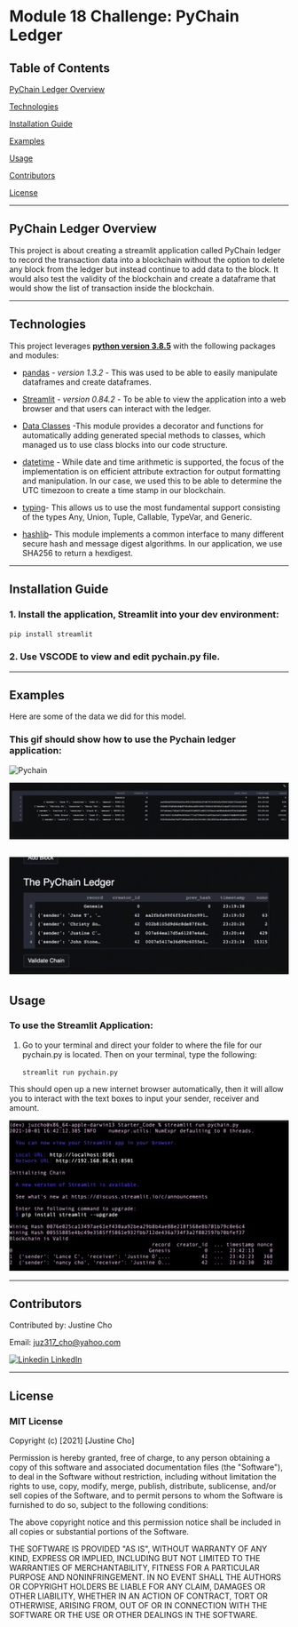 # Module 18 Challenge: PyChain Ledger

## Table of Contents

[PyChain Ledger Overview]()

[Technologies]()

[Installation Guide]()

[Examples]()

[Usage]()

[Contributors]()

[License]()

---

## PyChain Ledger Overview

This project is about creating a streamlit application called PyChain ledger to record the transaction data into a blockchain without the option to delete any block from the ledger but instead continue to add data to the block. It would also test the validity of the blockchain and create a dataframe that would show the list of transaction inside the blockchain. 

---

## Technologies

This project leverages **[python version 3.8.5](https://www.python.org/downloads/)** with the following packages and modules:

* [pandas](https://pandas.pydata.org/docs/) - *version 1.3.2* - This was used to be able to easily manipulate dataframes and create dataframes.

* [Streamlit](https://streamlit.io/) - *version 0.84.2* - To be able to view the application into a web browser and that users can interact with the ledger.

* [Data Classes](https://docs.python.org/3/library/dataclasses.html) -This module provides a decorator and functions for automatically adding generated special methods to classes, which managed us to use class blocks into our code structure.

* [datetime](https://docs.python.org/3/library/datetime.html) - While date and time arithmetic is supported, the focus of the implementation is on efficient attribute extraction for output formatting and manipulation. In our case, we used this to be able to determine the UTC timezoon to create a time stamp in our blockchain.

* [typing](https://docs.python.org/3/library/typing.html)- This allows us to use the most fundamental support consisting of the types Any, Union, Tuple, Callable, TypeVar, and Generic.

* [hashlib](https://docs.python.org/3/library/hashlib.html)- This module implements a common interface to many different secure hash and message digest algorithms. In our application, we use SHA256 to return a hexdigest.


---
## Installation Guide

### 1. Install the application, Streamlit into your dev environment:

`pip install streamlit`

### 2. Use VSCODE to view and edit pychain.py file.

---
## Examples

Here are some of the data we did for this model.

### **This gif should show how to use the Pychain ledger application:** 

![Pychain](./Images/pychain.gif)

![Pychain Ledger](./Images/pychain-ledger.png)

![Pychain Ledger](./Images/pychain-ledger-2.png)
---

## Usage

### To use the Streamlit Application:

1. Go to your terminal and direct your folder to where the file for our pychain.py is located. Then on your terminal, type the following:

    `streamlit run pychain.py` 

This should open up a new internet browser automatically, then it will allow you to interact with the text boxes to input your sender, receiver and amount.

![Streamlit](./Images/streamlit_terminal.png)

---

## Contributors

Contributed by: Justine Cho

Email: juz317_cho@yahoo.com

[![Linkedin](https://i.stack.imgur.com/gVE0j.png) LinkedIn](https://www.linkedin.com/in/justinecho)

---

## License

### **MIT License**

Copyright (c) [2021] [Justine Cho]

Permission is hereby granted, free of charge, to any person obtaining a copy
of this software and associated documentation files (the "Software"), to deal
in the Software without restriction, including without limitation the rights
to use, copy, modify, merge, publish, distribute, sublicense, and/or sell
copies of the Software, and to permit persons to whom the Software is
furnished to do so, subject to the following conditions:

The above copyright notice and this permission notice shall be included in all
copies or substantial portions of the Software.

THE SOFTWARE IS PROVIDED "AS IS", WITHOUT WARRANTY OF ANY KIND, EXPRESS OR
IMPLIED, INCLUDING BUT NOT LIMITED TO THE WARRANTIES OF MERCHANTABILITY,
FITNESS FOR A PARTICULAR PURPOSE AND NONINFRINGEMENT. IN NO EVENT SHALL THE
AUTHORS OR COPYRIGHT HOLDERS BE LIABLE FOR ANY CLAIM, DAMAGES OR OTHER
LIABILITY, WHETHER IN AN ACTION OF CONTRACT, TORT OR OTHERWISE, ARISING FROM,
OUT OF OR IN CONNECTION WITH THE SOFTWARE OR THE USE OR OTHER DEALINGS IN THE
SOFTWARE.
